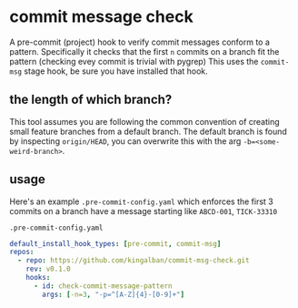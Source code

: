 
# commit message check
A pre-commit (project) hook to verify commit messages conform to a pattern. 
Specifically it checks that the first `n` commits on a branch fit the pattern (checking evey commit is trivial with pygrep)
This uses the `commit-msg` stage hook, be sure you have installed that hook.

## the length of which branch?
This tool assumes you are following the common convention of creating small feature branches from a default branch. 
The default branch is found by inspecting `origin/HEAD`, you can overwrite this with the arg `-b=<some-weird-branch>`. 

## usage
Here's an example `.pre-commit-config.yaml` which enforces the first 3 commits on a branch have a message starting like `ABCD-001`, `TICK-33310`

`.pre-commit-config.yaml`
~~~ yaml
default_install_hook_types: [pre-commit, commit-msg]
repos:
  - repo: https://github.com/kingalban/commit-msg-check.git
    rev: v0.1.0
    hooks:
      - id: check-commit-message-pattern
        args: [-n=3, "-p=^[A-Z]{4}-[0-9]+"]

~~~
